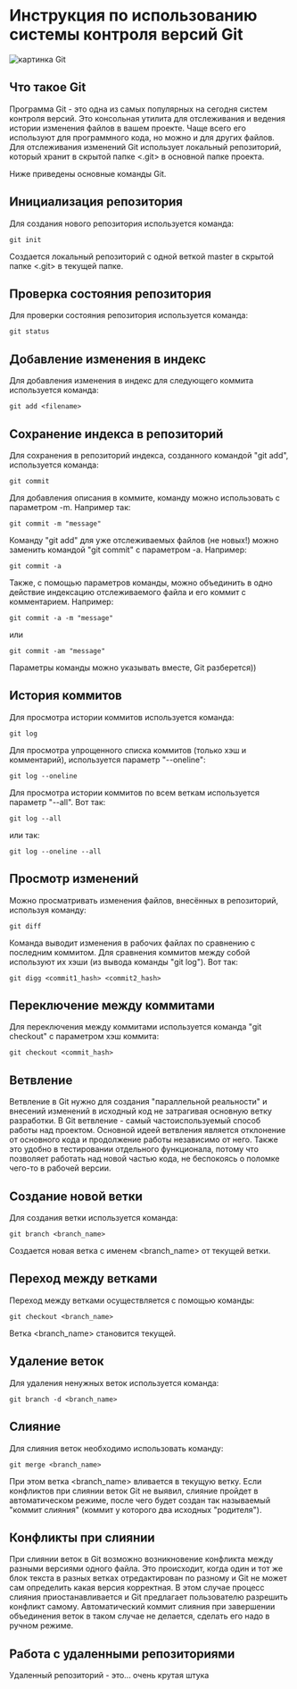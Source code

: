 # **Инструкция по использованию системы контроля версий Git**

![картинка Git](git.jpeg)

## Что такое Git

Программа Git - это одна из самых популярных на сегодня систем контроля версий. Это консольная утилита для отслеживания и ведения истории изменения файлов в вашем проекте. Чаще всего его используют для программного кода, но можно и для других файлов.
Для отслеживания изменений Git использует локальный репозиторий, который хранит в скрытой папке <.git> в основной папке проекта.

Ниже приведены основные команды Git.

## Инициализация репозитория

Для создания нового репозитория используется команда:

    git init

Создается локальный репозиторий с одной веткой master в скрытой папке <.git> в текущей папке.

## Проверка состояния репозитория

Для проверки состояния репозитория используется команда:

    git status

## Добавление изменения в индекс

Для добавления изменения в индекс для следующего коммита используется команда:

    git add <filename>

## Сохранение индекса в репозиторий

Для сохранения в репозиторий индекса, созданного командой "git add", используется команда:

    git commit

Для добавления описания в коммите, команду можно использовать с параметром -m. Например так:

    git commit -m "message"

Команду "git add" для уже отслеживаемых файлов (не новых!) можно заменить командой "git commit" с параметром -a. Например:

    git commit -a

Также, с помощью параметров команды, можно объединить в одно действие индексацию отслеживаемого файла и его коммит с комментарием. Например:

    git commit -a -m "message"

или

    git commit -am "message"

Параметры команды можно указывать вместе, Git разберется))

## История коммитов

Для просмотра истории коммитов используется команда:

    git log

Для просмотра упрощенного списка коммитов (только хэш и комментарий), используется параметр "--oneline":

    git log --oneline

Для просмотра истории коммитов по всем веткам используется параметр "--all". Вот так:

    git log --all

или так:

    git log --oneline --all

## Просмотр изменений

Можно просматривать изменения файлов, внесённых в репозиторий, используя команду:

    git diff

Команда выводит изменения в рабочих файлах по сравнению с последним коммитом. 
Для сравнения коммитов между собой используют их хэши (из вывода команды "git log"). Вот так:

    git digg <commit1_hash> <commit2_hash>

## Переключение между коммитами

Для переключения между коммитами используется команда "git checkout" с параметром хэш коммита:

    git checkout <commit_hash>

## Ветвление

Ветвление в Git нужно для создания "параллельной реальности" и внесений изменений в исходный код не затрагивая основную ветку разработки. В Git ветвление - самый частоиспользуемый способ работы над проектом. Основной идеей ветвления является отклонение от основного кода и продолжение работы независимо от него. Также это удобно в тестировании отдельного функционала, потому что позволяет работать над новой частью кода, не беспокоясь о поломке чего-то в рабочей версии.

## Создание новой ветки

Для создания ветки используется команда:

    git branch <branch_name>

Создается новая ветка с именем <branch_name> от текущей ветки.

## Переход между ветками

Переход между ветками осуществляется с помощью команды:

    git checkout <branch_name>

Ветка <branch_name> становится текущей.

## Удаление веток

Для удаления ненужных веток используется команда:

    git branch -d <branch_name>

## Слияние

Для слияния веток необходимо использовать команду:

    git merge <branch_name>

При этом ветка <branch_name> вливается в текущую ветку.
Если конфликтов при слиянии веток Git не выявил, слияние пройдет в автоматическом режиме, после чего будет создан так называемый "коммит слияния" (коммит у которого два исходных "родителя").

## Конфликты при слиянии

При слиянии веток в Git возможно возникновение конфликта между разными версиями одного файла. Это происходит, когда один и тот же блок текста в разных ветках отредактирован по разному и Git не может сам определить какая версия корректная. В этом случае процесс слияния приостанавливается и Git предлагает пользователю разрешить конфликт самому. Автоматический коммит слияния при завершении объединения веток в таком случае не делается, сделать его надо в ручном режиме.

## Работа с удаленными репозиториями

Удаленный репозиторий - это... очень крутая штука
